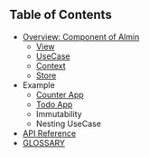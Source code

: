 ## Table of Contents

- [Overview: Component of Almin](./docs/abstract/README.md)
    - [View](./docs/abstract/README.md#view)
    - [UseCase](./docs/abstract/README.md#usecase)
    - [Context](./docs/abstract/README.md#context)
    - [Store](./docs/abstract/README.md#store)
- Example
    - [Counter App](./docs/example/counter/README.md)
    - [Todo App](./docs/example/todomvc/README.md)
    - Immutability
    - Nesting UseCase
- [API Reference](./docs/api/README.md)
- [GLOSSARY](./docs/GLOSSARY.md)